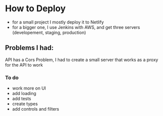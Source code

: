 # How to Deploy 

- for a small project I mostly deploy it to Netlify 
- for a bigger one, I use Jenkins with AWS, and get three servers (developement, staging, production)

## Problems I had: 

API has a Cors Problem, I had to create a small server that works as a proxy for the API to work 

### To do 

- work more on UI 
- add loading
- add tests 
- create types 
- add controls and filters